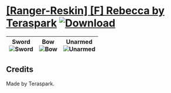 # [\[Ranger-Reskin\] \[F\] Rebecca by Teraspark](https://github.com/Klokinator/FE-Repo/tree/main/Battle%20Animations/Mounted%20-%20Cavs,%20Paladins,%20Rangers/%5BRanger-Reskin%5D%20%5BF%5D%20Rebecca%20by%20Teraspark) [![Download](https://img.shields.io/badge/Download--red?style=social&logo=github)](https://minhaskamal.github.io/DownGit/#/home?url=https://github.com/Klokinator/FE-Repo/tree/main/Battle%20Animations/Mounted%20-%20Cavs,%20Paladins,%20Rangers/%5BRanger-Reskin%5D%20%5BF%5D%20Rebecca%20by%20Teraspark)

| <b>Sword</b><br/><img alt="Sword" src="https://raw.githubusercontent.com/Klokinator/FE-Repo/main/Battle%20Animations/Mounted%20-%20Cavs,%20Paladins,%20Rangers/%5BRanger-Reskin%5D%20%5BF%5D%20Rebecca%20by%20Teraspark/1.%20Sword/Sword.gif"/> | <b>Bow</b><br/><img alt="Bow" src="https://raw.githubusercontent.com/Klokinator/FE-Repo/main/Battle%20Animations/Mounted%20-%20Cavs,%20Paladins,%20Rangers/%5BRanger-Reskin%5D%20%5BF%5D%20Rebecca%20by%20Teraspark/5.%20Bow/Bow.gif"/> | <b>Unarmed</b><br/><img alt="Unarmed" src="https://raw.githubusercontent.com/Klokinator/FE-Repo/main/Battle%20Animations/Mounted%20-%20Cavs,%20Paladins,%20Rangers/%5BRanger-Reskin%5D%20%5BF%5D%20Rebecca%20by%20Teraspark/8.%20Unarmed/Unarmed.gif"/> |
| :---: | :---: | :---: |

## Credits

Made by Teraspark.

